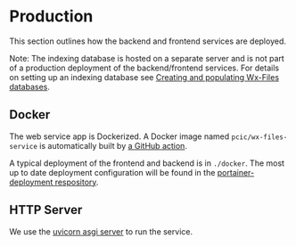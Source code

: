 # Production

This section outlines how the backend and frontend services are deployed.

Note: The indexing database is hosted on a separate server and is not part of
a production deployment of the backend/frontend services. For details on
setting up an indexing database see 
[Creating and populating Wx-Files databases](database.md).

## Docker

The web service app is Dockerized. A Docker image named `pcic/wx-files-service`
is automatically built by 
[a GitHub action](../.github/workflows/docker-publish.yml).

A typical deployment of the frontend and backend is in `./docker`.
The most up to date deployment configuration will be found in the [portainer-deployment respository](https://github.com/pacificclimate/portainer-deployment).

## HTTP Server

We use the [uvicorn asgi server](https://www.uvicorn.org/) to run the service.

